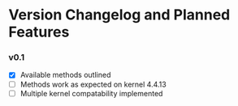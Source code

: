# Version Changelog and Planned Features
### v0.1
- [x] Available methods outlined
- [ ] Methods work as expected on kernel 4.4.13
- [ ] Multiple kernel compatability implemented
